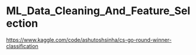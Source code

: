 # ML_Data_Cleaning_And_Feature_Selection
https://www.kaggle.com/code/ashutoshsinha/cs-go-round-winner-classification

